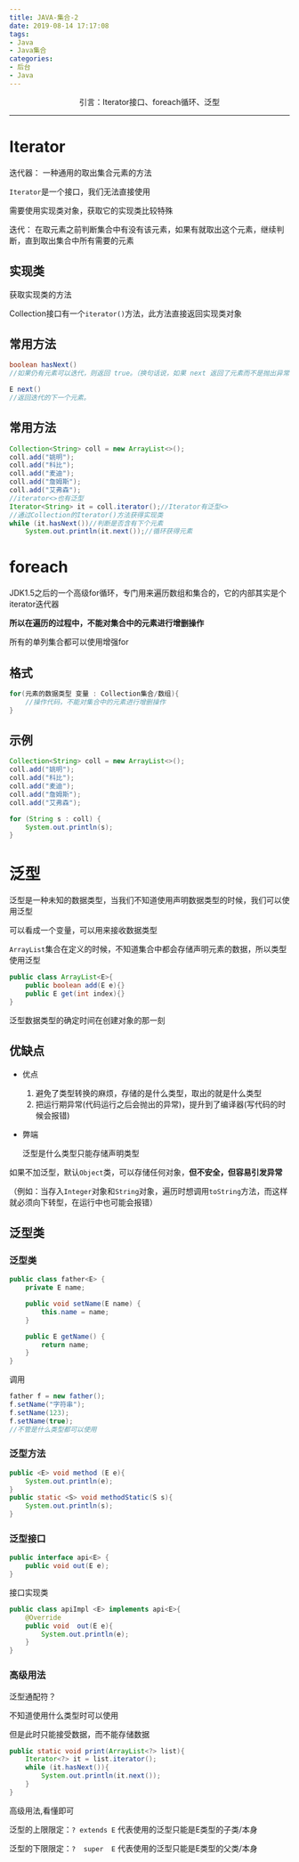 ```yaml
---
title: JAVA-集合-2
date: 2019-08-14 17:17:08
tags: 
- Java
- Java集合
categories: 
- 后台
- Java
---
```


<center>
引言：Iterator接口、foreach循环、泛型
</center>

<!--more-->

---

# Iterator

迭代器： 一种通用的取出集合元素的方法

`Iterator`是一个接口，我们无法直接使用

需要使用实现类对象，获取它的实现类比较特殊

迭代： 在取元素之前判断集合中有没有该元素，如果有就取出这个元素，继续判断，直到取出集合中所有需要的元素

## 实现类

获取实现类的方法

Collection接口有一个`iterator()`方法，此方法直接返回实现类对象

## 常用方法

```java
boolean hasNext()
//如果仍有元素可以迭代，则返回 true。（换句话说，如果 next 返回了元素而不是抛出异常，则返回 true）。 

E next()
//返回迭代的下一个元素。 
```

## 常用方法

```java
Collection<String> coll = new ArrayList<>();
coll.add("姚明");
coll.add("科比");
coll.add("麦迪");
coll.add("詹姆斯");
coll.add("艾弗森");
//iterator<>也有泛型
Iterator<String> it = coll.iterator();//Iterator有泛型<>
//通过Collection的Iterator()方法获得实现类
while (it.hasNext())//判断是否含有下个元素
    System.out.println(it.next());//循环获得元素
```

# foreach

JDK1.5之后的一个高级for循环，专门用来遍历数组和集合的，它的内部其实是个iterator迭代器

**所以在遍历的过程中，不能对集合中的元素进行增删操作**

所有的单列集合都可以使用增强for


## 格式
```java
for(元素的数据类型 变量 : Collection集合/数组){
    //操作代码，不能对集合中的元素进行增删操作
}
```

## 示例

```java
Collection<String> coll = new ArrayList<>();
coll.add("姚明");
coll.add("科比");
coll.add("麦迪");
coll.add("詹姆斯");
coll.add("艾弗森");

for (String s : coll) {
    System.out.println(s);
}
```

# 泛型

泛型是一种未知的数据类型，当我们不知道使用声明数据类型的时候，我们可以使用泛型

可以看成一个变量，可以用来接收数据类型

`ArrayList`集合在定义的时候，不知道集合中都会存储声明元素的数据，所以类型使用泛型

```java
public class ArrayList<E>{
    public boolean add(E e){}
    public E get(int index){}
}
```
泛型数据类型的确定时间在创建对象的那一刻

## 优缺点

- 优点
    1. 避免了类型转换的麻烦，存储的是什么类型，取出的就是什么类型
    2. 把运行期异常(代码运行之后会抛出的异常)，提升到了编译器(写代码的时候会报错)

- 弊端
  
    泛型是什么类型只能存储声明类型

如果不加泛型，默认`Object`类，可以存储任何对象，**但不安全，但容易引发异常**

（例如：当存入`Integer`对象和`String`对象，遍历时想调用`toString`方法，而这样就必须向下转型，在运行中也可能会报错）

## 泛型类

### 泛型类
```java
public class father<E> {
    private E name;

    public void setName(E name) {
        this.name = name;
    }

    public E getName() {
        return name;
    }
}
```

调用
```java
father f = new father();
f.setName("字符串");
f.setName(123);
f.setName(true);
//不管是什么类型都可以使用
```

### 泛型方法
```java
public <E> void method (E e){
    System.out.println(e);
}
public static <S> void methodStatic(S s){
    System.out.println(s);
}
```

### 泛型接口

```java
public interface api<E> {
    public void out(E e);
}
```

接口实现类
```java
public class apiImpl <E> implements api<E>{
    @Override
    public void  out(E e){
        System.out.println(e);
    }
}
```

### 高级用法

泛型通配符？

不知道使用什么类型时可以使用

但是此时只能接受数据，而不能存储数据
```java
public static void print(ArrayList<?> list){
    Iterator<?> it = list.iterator();
    while (it.hasNext()){
        System.out.println(it.next());
    }
}
```

高级用法,看懂即可

泛型的上限限定：`? extends E` 代表使用的泛型只能是E类型的子类/本身

泛型的下限限定：`?  super  E`		代表使用的泛型只能是E类型的父类/本身
